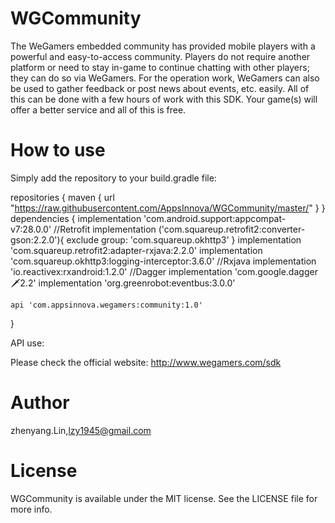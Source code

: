 # WGCommunity
The WeGamers embedded community has provided mobile players with a powerful and easy-to-access community. Players do not require another platform or need to stay in-game to continue chatting with other players; they can do so via WeGamers. For the operation work, WeGamers can also be used to gather feedback or post news about events, etc. easily. All of this can be done with a few hours of work with this SDK. Your game(s) will offer a better service and all of this is free.

# How to use

Simply add the repository to your build.gradle file:

repositories {
    maven {
        url "https://raw.githubusercontent.com/AppsInnova/WGCommunity/master/"
    }
}
dependencies {
    implementation 'com.android.support:appcompat-v7:28.0.0'
    //Retrofit
    implementation ('com.squareup.retrofit2:converter-gson:2.2.0'){
        exclude group: 'com.squareup.okhttp3'
    }
    implementation 'com.squareup.retrofit2:adapter-rxjava:2.2.0'
    implementation 'com.squareup.okhttp3:logging-interceptor:3.6.0'
    //Rxjava
    implementation 'io.reactivex:rxandroid:1.2.0'
    //Dagger
    implementation 'com.google.dagger:dagger:2.2'
    implementation 'org.greenrobot:eventbus:3.0.0'

    api 'com.appsinnova.wegamers:community:1.0'
}

API use:

Please check the official website: http://www.wegamers.com/sdk

# Author
zhenyang.Lin,lzy1945@gmail.com

# License
WGCommunity is available under the MIT license. See the LICENSE file for more info.
